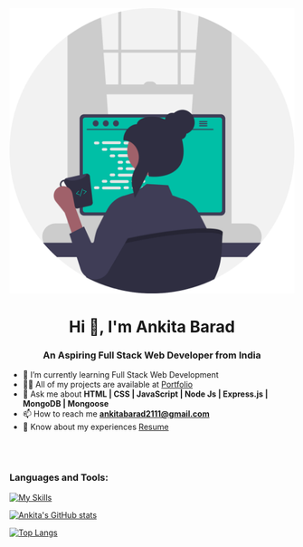 ![Alt text](./hero.svg)


<h1 align="center">Hi 👋, I'm Ankita Barad</h1>
<h3 align="center">An Aspiring Full Stack Web Developer from India</h3>



- 🌱 I’m currently learning Full Stack Web Development
- 👨‍💻 All of my projects are available at [Portfolio](https://ankita-barad.github.io/)
- 💬 Ask me about **HTML | CSS | JavaScript | Node Js | Express.js | MongoDB | Mongoose**
- 📫 How to reach me **ankitabarad2111@gmail.com**
- 📄 Know about my experiences [Resume](https://drive.google.com/file/d/1lVQeTKDmLPowzpq9ToLy0H2qhgEbSatP/view)

<br /><br />

<h3 align="left">Languages and Tools:</h3>


<div align="left">

   [![My Skills](https://skillicons.dev/icons?i=html,css,js,nodejs,express,mongodb,github,netlify,vscode,mongoose)](#)

  </div>

  [![Ankita's GitHub stats](https://github-readme-stats.vercel.app/api?username=ankita-barad)](https://github.com/ankita-barad/github-readme-stats)

  [![Top Langs](https://github-readme-stats.vercel.app/api/top-langs/?username=ankita-barad)](https://github.com/ankita-barad/github-readme-stats)



<!-- Here are some ideas to get you started:

- 🔭 I’m currently working on ..
- 🌱 I’m currently learning ...
- 👯 I’m looking to collaborate on ...
- 🤔 I’m looking for help with ...
- 💬 Ask me about ...
- 📫 How to reach me: ...
- 😄 Pronouns: ...
- ⚡ Fun fact: ... -->
